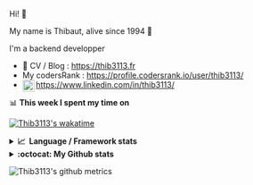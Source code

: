 Hi! 👋

My name is Thibaut, alive since 1994 🍷

I'm a backend developper

-   📝 CV / Blog : https://thib3113.fr
-   My codersRank : https://profile.codersrank.io/user/thib3113/
-   <a href="https://www.linkedin.com/in/thib3113/"><img align="left" alt="Thib3113's Linkedin" width="21px" src="https://raw.githubusercontent.com/peterthehan/peterthehan/master/assets/linkedin.svg" /></a> https://www.linkedin.com/in/thib3113/

📊 **This week I spent my time on**

[![Thib3113's wakatime](https://github-readme-stats.vercel.app/api/wakatime?username=thib3113&layout=default&theme=dracula&langs_count=6&hide_title=true&hide_border=true)](https://wakatime.com/@thib3113)

<details>
  <summary><b>📈&nbsp;&nbsp;Language&nbsp;/&nbsp;Framework stats</b></summary>
  <br/>  
  <a href='https://profile.codersrank.io/user/thib3113/'>
  <img src='http://cr-skills-chart-widget.azurewebsites.net/api/api?username=thib3113&padding=30&skills=php,batchfile,javascript,less,mysql,reactjs,scss,shell,typescript,vue'>
  </a>
</details>

<details>
  <summary><b>:octocat: My Github stats</b></summary>
  <br/>  
  
  <img src="https://github-readme-stats.vercel.app/api?username=thib3113&theme=dracula&show_icons=true&" alt="Thib3113's GitHub stats" />

<!--START_SECTION:activity-->

1. 🎉 Merged PR [#49](https://github.com/thib3113/vban/pull/49) in [thib3113/vban](https://github.com/thib3113/vban)
2. 🎉 Merged PR [#47](https://github.com/thib3113/vban/pull/47) in [thib3113/vban](https://github.com/thib3113/vban)
3. 🎉 Merged PR [#348](https://github.com/thib3113/unifi-client/pull/348) in [thib3113/unifi-client](https://github.com/thib3113/unifi-client)
4. 🎉 Merged PR [#345](https://github.com/thib3113/unifi-client/pull/345) in [thib3113/unifi-client](https://github.com/thib3113/unifi-client)
5. 🎉 Merged PR [#45](https://github.com/thib3113/vban/pull/45) in [thib3113/vban](https://github.com/thib3113/vban)
 <!--END_SECTION:activity-->

</details>

![Thib3113's github metrics](https://gist.githubusercontent.com/thib3113/83a96e16f8bca103f1b0e376186c66ec/raw/github-metrics.svg)
